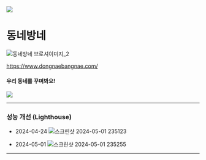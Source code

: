<img src="https://capsule-render.vercel.app/api?type=waving&color=00A3FF&height=100&section=header" />

# 동네방네

![동네방네 브로셔이미지_2](https://github.com/Nawabali-project/Nawabali-FE/assets/80045891/04580244-b863-4ccc-a356-f513ba0c5a50)

https://www.dongnaebangnae.com/


#### 우리 동네를 꾸며봐요!

<img src="https://capsule-render.vercel.app/api?type=waving&color=00A3FF&height=100&section=footer" />

---

### 성능 개선 (Lighthouse)

* 2024-04-24
![스크린샷 2024-05-01 235123](https://github.com/Nawabali-project/Nawabali-FE/assets/80045891/5f937f8d-3b2d-44ad-9be0-ec1b61fce0e9)

* 2024-05-01
![스크린샷 2024-05-01 235255](https://github.com/Nawabali-project/Nawabali-FE/assets/80045891/6086b80d-3303-4223-858f-c9256937e268)


---

